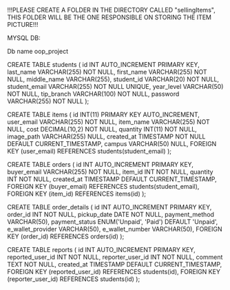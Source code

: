
!!!PLEASE CREATE A FOLDER IN THE DIRECTORY CALLED "sellingItems", THIS FOLDER WILL BE THE ONE RESPONSIBLE ON STORING THE ITEM PICTURE!!!


MYSQL DB:

Db name oop_project

CREATE TABLE students (
    id INT AUTO_INCREMENT PRIMARY KEY,
    last_name VARCHAR(255) NOT NULL,
    first_name VARCHAR(255) NOT NULL,
    middle_name VARCHAR(255),
    student_id VARCHAR(20) NOT NULL,
    student_email VARCHAR(255) NOT NULL UNIQUE,
    year_level VARCHAR(50) NOT NULL,
    tip_branch VARCHAR(100) NOT NULL,
    password VARCHAR(255) NOT NULL
);

CREATE TABLE items (
    id INT(11) PRIMARY KEY AUTO_INCREMENT,
    user_email VARCHAR(255) NOT NULL,
    item_name VARCHAR(255) NOT NULL,
    cost DECIMAL(10,2) NOT NULL,
    quantity INT(11) NOT NULL,
    image_path VARCHAR(255) NULL,
    created_at TIMESTAMP NOT NULL DEFAULT CURRENT_TIMESTAMP,
    campus VARCHAR(50) NULL,
    FOREIGN KEY (user_email) REFERENCES students(student_email)
);

CREATE TABLE orders (
    id INT AUTO_INCREMENT PRIMARY KEY,
    buyer_email VARCHAR(255) NOT NULL,
    item_id INT NOT NULL,
    quantity INT NOT NULL,
    created_at TIMESTAMP DEFAULT CURRENT_TIMESTAMP,
    FOREIGN KEY (buyer_email) REFERENCES students(student_email),
    FOREIGN KEY (item_id) REFERENCES items(id)
);

CREATE TABLE order_details (
    id INT AUTO_INCREMENT PRIMARY KEY,
    order_id INT NOT NULL,
    pickup_date DATE NOT NULL,
    payment_method VARCHAR(50),
    payment_status ENUM('Unpaid', 'Paid') DEFAULT 'Unpaid',
    e_wallet_provider VARCHAR(50),
    e_wallet_number VARCHAR(50),
    FOREIGN KEY (order_id) REFERENCES orders(id)
);

CREATE TABLE reports (
    id INT AUTO_INCREMENT PRIMARY KEY,
    reported_user_id INT NOT NULL,
    reporter_user_id INT NOT NULL,
    comment TEXT NOT NULL,
    created_at TIMESTAMP DEFAULT CURRENT_TIMESTAMP,
    FOREIGN KEY (reported_user_id) REFERENCES students(id),
    FOREIGN KEY (reporter_user_id) REFERENCES students(id)
);
